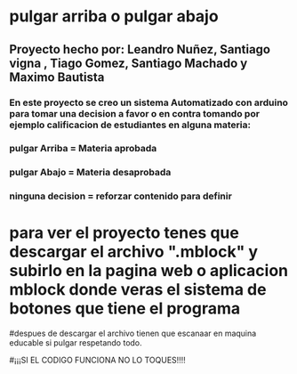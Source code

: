# pulgar arriba o pulgar abajo
## Proyecto hecho por: Leandro Nuñez, Santiago vigna , Tiago Gomez, Santiago Machado y Maximo Bautista

### En este proyecto se creo un sistema Automatizado con arduino para tomar una decision a favor o en contra tomando por ejemplo calificacion de estudiantes en alguna materia: 

### pulgar Arriba = Materia aprobada
### pulgar Abajo = Materia desaprobada
### ninguna decision = reforzar contenido para definir 

# para ver el proyecto tenes que descargar el archivo ".mblock" y subirlo en la pagina web o aplicacion mblock donde veras el sistema de botones que tiene el programa 


#despues de descargar el archivo tienen que escanaar en maquina educable si pulgar respetando todo.


#¡¡¡SI EL CODIGO FUNCIONA NO LO TOQUES!!!!
